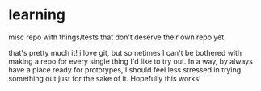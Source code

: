 # learning
misc repo with things/tests that don't deserve their own repo yet

that's pretty much it! i love git, but sometimes I can't be bothered
with making a repo for every single thing I'd like to try out. In a way,
by always have a place ready for prototypes, I should feel less stressed in
trying something out just for the sake of it.
Hopefully this works!
